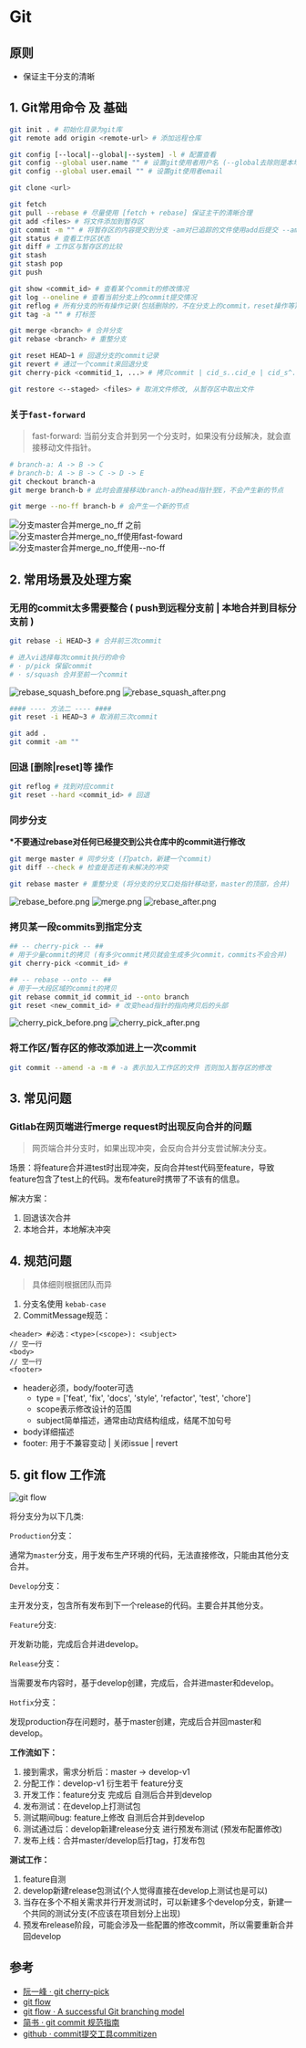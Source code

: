 # Git

## 原则

* 保证主干分支的清晰

## 1. Git常用命令 及 基础

```bash
git init . # 初始化目录为git库
git remote add origin <remote-url> # 添加远程仓库

git config [--local|--global|--system] -l # 配置查看
git config --global user.name "" # 设置git使用者用户名 (--global去除则是本地库的设置)
git config --global user.email "" # 设置git使用者email

git clone <url>

git fetch
git pull --rebase # 尽量使用 [fetch + rebase] 保证主干的清晰合理
git add <files> # 将文件添加到暂存区
git commit -m "" # 将暂存区的内容提交到分支 -am对已追踪的文件使用add后提交 --amend修改上一次commit信息
git status # 查看工作区状态
git diff # 工作区与暂存区的比较
git stash
git stash pop
git push

git show <commit_id> # 查看某个commit的修改情况
git log --oneline # 查看当前分支上的commit提交情况
git reflog # 所有分支的所有操作记录(包括删除的，不在分支上的commit，reset操作等)
git tag -a "" # 打标签

git merge <branch> # 合并分支
git rebase <branch> # 重整分支

git reset HEAD~1 # 回退分支的commit记录
git revert # 通过一个commit来回退分支
git cherry-pick <commitid_1, ...> # 拷贝commit | cid_s..cid_e | cid_s^..cid_e

git restore <--staged> <files> # 取消文件修改, 从暂存区中取出文件
```

### 关于`fast-forward`

> fast-forward: 当前分支合并到另一个分支时，如果没有分歧解决，就会直接移动文件指针。

```bash
# branch-a: A -> B -> C
# branch-b: A -> B -> C -> D -> E
git checkout branch-a
git merge branch-b # 此时会直接移动branch-a的head指针至E，不会产生新的节点

git merge --no-ff branch-b # 会产生一个新的节点
```

![分支master合并merge_no_ff 之前](https://wx2.sbimg.cn/2020/05/22/merge_ff_before.png)
![分支master合并merge_no_ff使用fast-foward](https://wx1.sbimg.cn/2020/05/22/merge_ff_after.png)
![分支master合并merge_no_ff使用--no-ff](https://wx2.sbimg.cn/2020/05/22/merge_ff_noff_after.png)

## 2. 常用场景及处理方案

### 无用的commit太多需要整合 ( push到远程分支前 | 本地合并到目标分支前 )

```bash
git rebase -i HEAD~3 # 合并前三次commit

# 进入vi选择每次commit执行的命令
# · p/pick 保留commit
# · s/squash 合并至前一个commit
```

![rebase_squash_before.png](https://wx1.sbimg.cn/2020/05/22/rebase_squash_before.png)
![rebase_squash_after.png](https://wx2.sbimg.cn/2020/05/22/rebase_squash_after.png)

```bash
#### ---- 方法二 ---- ####
git reset -i HEAD~3 # 取消前三次commit

git add .
git commit -am ""
```

### 回退 [删除|reset]等 操作

```bash
git reflog # 找到对应commit
git reset --hard <commit_id> # 回退
```

### 同步分支

__*不要通过rebase对任何已经提交到公共仓库中的commit进行修改__

```bash
git merge master # 同步分支 (打patch，新建一个commit)
git diff --check # 检查是否还有未解决的冲突

git rebase master # 重整分支 (将分支的分叉口处指针移动至，master的顶部，合并) 
```

![rebase_before.png](https://wx2.sbimg.cn/2020/05/22/rebase_before.png)
![merge.png](https://wx1.sbimg.cn/2020/05/22/merge.png)
![rebase_after.png](https://wx2.sbimg.cn/2020/05/22/rebase_after.png)

### 拷贝某一段commits到指定分支

```bash
## -- cherry-pick -- ##
# 用于少量commit的拷贝 (有多少commit拷贝就会生成多少commit，commits不会合并)
git cherry-pick <commit_id> #

## -- rebase --onto -- ##
# 用于一大段区域的commit的拷贝
git rebase commit_id commit_id --onto branch
git reset <new_commit_id> # 改变head指针的指向拷贝后的头部
```

![cherry_pick_before.png](https://wx1.sbimg.cn/2020/05/22/cherry_pick_before.png)
![cherry_pick_after.png](https://wx1.sbimg.cn/2020/05/22/cherry_pick_after.png)

### 将工作区/暂存区的修改添加进上一次commit

```bash
git commit --amend -a -m # -a 表示加入工作区的文件 否则加入暂存区的修改
```

## 3. 常见问题

### Gitlab在网页端进行merge request时出现反向合并的问题

> 网页端合并分支时，如果出现冲突，会反向合并分支尝试解决分支。

场景：将feature合并进test时出现冲突，反向合并test代码至feature，导致feature包含了test上的代码。发布feature时携带了不该有的信息。

解决方案：
1. 回退该次合并
2. 本地合并，本地解决冲突

## 4. 规范问题

> 具体细则根据团队而异

1. 分支名使用 `kebab-case`
2. CommitMessage规范：
```
<header> #必选：<type>(<scope>): <subject>
// 空一行
<body>
// 空一行
<footer>
```
* header必须，body/footer可选
  * type = ['feat', 'fix', 'docs', 'style', 'refactor', 'test', 'chore']
  * scope表示修改设计的范围
  * subject简单描述，通常由动宾结构组成，结尾不加句号
* body详细描述
* footer: 用于不兼容变动 | 关闭issue | revert

## 5. git flow 工作流

![git flow](https://nvie.com/img/git-model@2x.png)

将分支分为以下几类:

`Production`分支：

通常为`master`分支，用于发布生产环境的代码，无法直接修改，只能由其他分支合并。

`Develop`分支：

主开发分支，包含所有发布到下一个release的代码。主要合并其他分支。

`Feature`分支:

开发新功能，完成后合并进develop。

`Release`分支：

当需要发布内容时，基于develop创建，完成后，合并进master和develop。

`Hotfix`分支：

发现production存在问题时，基于master创建，完成后合并回master和develop。

__工作流如下：__

1. 接到需求，需求分析后：master -> develop-v1
2. 分配工作：develop-v1 衍生若干 feature分支
3. 开发工作：feature分支 完成后 自测后合并到develop
4. 发布测试：在develop上打测试包
5. 测试期间bug: feature上修改 自测后合并到develop
6. 测试通过后：develop新建release分支 进行预发布测试 (预发布配置修改)
7. 发布上线：合并master/develop后打tag，打发布包


__测试工作：__
1. feature自测
2. develop新建release包测试(个人觉得直接在develop上测试也是可以)
3. 当存在多个不相关需求并行开发测试时，可以新建多个develop分支，新建一个共同的测试分支(不应该在项目划分上出现)
4. 预发布release阶段，可能会涉及一些配置的修改commit，所以需要重新合并回develop

## 参考

* [阮一峰 · git cherry-pick](http://www.ruanyifeng.com/blog/2020/04/git-cherry-pick.html)
* [git flow](https://github.com/nvie/gitflow)
* [git flow · A successful Git branching model](https://nvie.com/posts/a-successful-git-branching-model/)
* [简书 · git commit 规范指南](https://www.jianshu.com/p/201bd81e7dc9?utm_source=oschina-app)
* [github · commit提交工具commitizen](https://github.com/commitizen/cz-cli)
